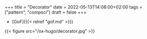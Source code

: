 +++
title = "Decorator"
date = 2022-05-13T14:08:00+02:00
tags = ["pattern", "compsci"]
draft = false
+++

-   [GoF]({{< relref "gof.md" >}})

{{< figure src="/ox-hugo/decorator.jpg" >}}
